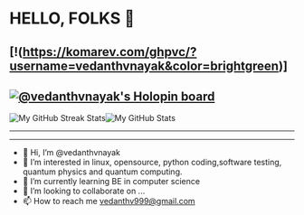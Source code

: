 <!---
##my status
--->
# HELLO, FOLKS 👋
[!(https://komarev.com/ghpvc/?username=vedanthvnayak&color=brightgreen)]
-----------------------------------------------------------------------------------------------------------------------------------------------------------
[![@vedanthvnayak's Holopin board](https://holopin.me/vedanthvnayak)](https://holopin.io/@vedanthvnayak)
-----------------------------------------------------------------------------------------------------------------------------------------------------------

  <img src="http://github-readme-streak-stats.herokuapp.com?user=vedanthvnayak&theme=hacker&hide_border=true&date_format=j%20M%5B%20Y%5D" alt="My GitHub Streak Stats"><img src="https://github-readme-stats.vercel.app/api?username=vedanthvnayak&theme=dark&show_icons=true&hide_border=true&count_private=true&include_all_commits=true" alt="My GitHub Stats">

-----------------------------------------------------------------------------------------------------------------------------------------------------------
-----------------------------------------------------------------------------------------------------------------------------------------------------------
- 👋 Hi, I’m @vedanthvnayak
- 👀 I’m interested in linux, opensource, python coding,software testing, quantum physics and quantum computing.
- 🌱 I’m currently learning BE in computer science 
- 💞️ I’m looking to collaborate on ...
- 📫 How to reach me vedanthv999@gmail.com

<!---
vedanthvnayak/vedanthvnayak is a ✨ special ✨ repository because its `README.md` (this file) appears on your GitHub profile.
You can click the Preview link to take a look at your changes.
--->
